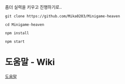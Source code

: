 좀더 실력을 키우고 진행하기로..

`git clone https://github.com/Mika0203/Minigame-heaven`

`cd Minigame-heaven`

`npm install`

`npm start`

# 도움말 - Wiki

<a href='https://github.com/Mika0203/Minigame-heaven/wiki'>도움말</a>

